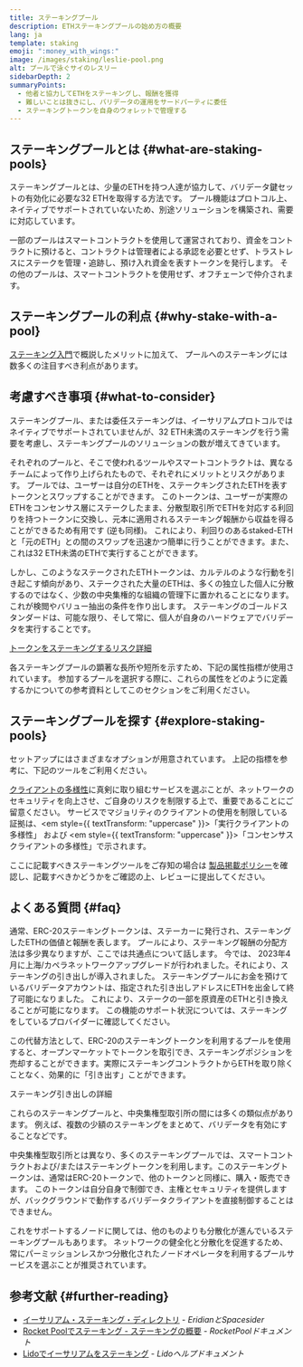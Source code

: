 ```yaml
---
title: ステーキングプール
description: ETHステーキングプールの始め方の概要
lang: ja
template: staking
emoji: ":money_with_wings:"
image: /images/staking/leslie-pool.png
alt: プールで泳ぐサイのレスリー
sidebarDepth: 2
summaryPoints:
  - 他者と協力してETHをステーキングし、報酬を獲得
  - 難しいことは抜きにし、バリデータの運用をサードパーティに委任
  - ステーキングトークンを自身のウォレットで管理する
---
```


## ステーキングプールとは {#what-are-staking-pools}

ステーキングプールとは、少量のETHを持つ人達が協力して、バリデータ鍵セットの有効化に必要な32 ETHを取得する方法です。 プール機能はプロトコル上、ネイティブでサポートされていないため、別途ソリューションを構築され、需要に対応しています。

一部のプールはスマートコントラクトを使用して運営されており、資金をコントラクトに預けると、コントラクトは管理者による承認を必要とせず、トラストレスにステークを管理・追跡し、預け入れ資金を表すトークンを発行します。 その他のプールは、スマートコントラクトを使用せず、オフチェーンで仲介されます。

## ステーキングプールの利点 {#why-stake-with-a-pool}

[ステーキング入門](/staking/)で概説したメリットに加えて、 プールへのステーキングには数多くの注目すべき利点があります。

<CardGrid>
  <Card title="低い参入障壁" emoji="🐟" description="Not a whale? No problem. Most staking pools let you stake virtually any amount of ETH by joining forces with other stakers, unlike staking solo which requires 32 ETH." />
  <Card title="今すぐステーキング" emoji=":stopwatch:" description="Staking with a pool is as easy as a token swap. No need to worry about hardware setup and node maintenance. Pools allow you to deposit your ETH which enables node operators to run validators. Rewards are then distributed to contributors minus a fee for node operations." />
  <Card title="ステーキングトークン" emoji=":droplet:" description="Many staking pools provide a token that represents a claim on your staked ETH and the rewards it generates. This allows you to make use of your staked ETH, e.g. as collateral in DeFi applications." />
</CardGrid>

<StakingComparison page="pools" />

## 考慮すべき事項 {#what-to-consider}

ステーキングプール、または委任ステーキングは、イーサリアムプロトコルではネイティブでサポートされていませんが、32 ETH未満のステーキングを行う需要を考慮し、ステーキングプールのソリューションの数が増えてきています。

それぞれのプールと、そこで使われるツールやスマートコントラクトは、異なるチームによって作り上げられたもので、それぞれにメリットとリスクがあります。 プールでは、ユーザーは自分のETHを、ステークキングされたETHを表すトークンとスワップすることができます。 このトークンは、ユーザーが実際のETHをコンセンサス層にステークしたまま、分散型取引所でETHを対応する利回りを持つトークンに交換し、元本に適用されるステーキング報酬から収益を得ることができるため有用です (逆も同様)。 これにより、利回りのあるstaked-ETHと「元のETH」との間のスワップを迅速かつ簡単に行うことができます。また、これは32 ETH未満のETHで実行することができます。

しかし、このようなステークされたETHトークンは、カルテルのような行動を引き起こす傾向があり、ステークされた大量のETHは、多くの独立した個人に分散するのではなく、少数の中央集権的な組織の管理下に置かれることになります。 これが検閲やバリュー抽出の条件を作り出します。 ステーキングのゴールドスタンダードは、可能な限り、そして常に、個人が自身のハードウェアでバリデータを実行することです。

[トークンをステーキングするリスク詳細](https://notes.ethereum.org/@djrtwo/risks-of-lsd)

各ステーキングプールの顕著な長所や短所を示すため、下記の属性指標が使用されています。 参加するプールを選択する際に、これらの属性をどのように定義するかについての参考資料としてこのセクションをご利用ください。

<StakingConsiderations page="pools" />

## ステーキングプールを探す {#explore-staking-pools}

セットアップにはさまざまなオプションが用意されています。 上記の指標を参考に、下記のツールをご利用ください。

<ProductDisclaimer />

<StakingProductsCardGrid category="pools" />

[クライアントの多様性](/developers/docs/nodes-and-clients/client-diversity/)に真剣に取り組むサービスを選ぶことが、ネットワークのセキュリティを向上させ、ご自身のリスクを制限する上で、重要であることにご留意ください。 サービスでマジョリティのクライアントの使用を制限している証拠は、<em style={{ textTransform: "uppercase" }}>「実行クライアントの多様性」</em> および <em style={{ textTransform: "uppercase" }}>「コンセンサスクライアントの多様性」</em>で示されます。

ここに記載すべきステーキングツールをご存知の場合は [製品掲載ポリシー](/contributing/adding-staking-products/)を確認し、記載すべきかどうかをご確認の上、レビューに提出してください。

## よくある質問 {#faq}

<ExpandableCard title="報酬を獲得するには">
通常、ERC-20ステーキングトークンは、ステーカーに発行され、ステーキングしたETHの価値と報酬を表します。 プールにより、ステーキング報酬の分配方法は多少異なりますが、ここでは共通点について話します。
</ExpandableCard>

<ExpandableCard title="ステークの引き出し">
今では、 2023年4月に上海/カペラネットワークアップグレードが行われました。それにより、ステーキングの引き出しが導入されました。 ステーキングプールにお金を預けているバリデータアカウントは、指定された引き出しアドレスにETHを出金して終了可能になりました。 これにより、ステークの一部を原資産のETHと引き換えることが可能になります。 この機能のサポート状況については、ステーキングをしているプロバイダーに確認してください。

この代替方法として、ERC-20のステーキングトークンを利用するプールを使用すると、オープンマーケットでトークンを取引でき、ステーキングポジションを売却することができます。実際にステーキングコントラクトからETHを取り除くことなく、効果的に「引き出す」ことができます。

<ButtonLink to="/staking/withdrawals/">ステーキング引き出しの詳細</ButtonLink>
</ExpandableCard>

<ExpandableCard title="取引所でのステーキングとは異なる点">
これらのステーキングプールと、中央集権型取引所の間には多くの類似点があります。 例えば、複数の少額のステーキングをまとめて、バリデータを有効にすることなどです。

中央集権型取引所とは異なり、多くのステーキングプールでは、スマートコントラクトおよび/またはステーキングトークンを利用します。このステーキングトークンは、通常はERC-20トークンで、他のトークンと同様に、購入・販売できます。 このトークンは自分自身で制御でき、主権とセキュリティを提供しますが、バックグラウンドで動作するバリデータクライアントを直接制御することはできません。

これをサポートするノードに関しては、他のものよりも分散化が進んでいるステーキングプールもあります。 ネットワークの健全化と分散化を促進するため、常にパーミッションレスかつ分散化されたノードオペレータを利用するプールサービスを選ぶことが推奨されています。
</ExpandableCard>

## 参考文献 {#further-reading}

- [イーサリアム・ステーキング・ディレクトリ](https://www.saking.directory/) - _EridianとSpacesider_
- [Rocket Poolでステーキング - ステーキングの概要](https://docs.rocketpool.net/guides/staking/overview.html) - _RocketPoolドキュメント_
- [Lidoでイーサリアムをステーキング](https://help.lido.fi/en/collections/2947324-staking-ethereum-with-lido) - _Lidoヘルプドキュメント_
